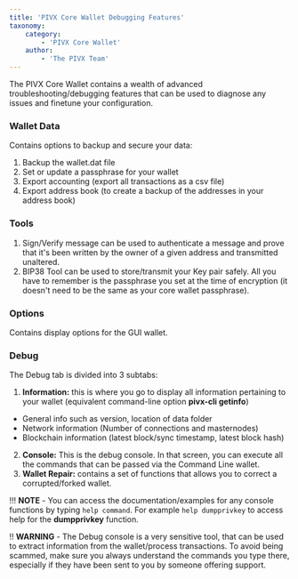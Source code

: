 ```yaml
---
title: 'PIVX Core Wallet Debugging Features'
taxonomy:
    category:
        - 'PIVX Core Wallet'
    author:
        - 'The PIVX Team'
---
```


The PIVX Core Wallet contains a wealth of advanced troubleshooting/debugging features that can be used to diagnose any issues and finetune your configuration.  

### Wallet Data

Contains options to backup and secure your data:  
1. Backup the wallet.dat file
2. Set or update a passphrase for your wallet
3. Export accounting (export all transactions as a csv file)
4. Export address book (to create a backup of the addresses in your address book)

### Tools

1. Sign/Verify message can be used to authenticate a message and prove that it's been written by the owner of a given address and transmitted unaltered.
2. BIP38 Tool can be used to store/transmit your Key pair safely. All you have to remember is the passphrase you set at the time of encryption (it doesn't need to be the same as your core wallet passphrase).

### Options

Contains display options for the GUI wallet.

### Debug

The Debug tab is divided into 3 subtabs: 
1. **Information:** this is where you go to display all information pertaining to your wallet (equivalent command-line option **pivx-cli getinfo**)
  * General info such as version, location of data folder
  * Network information (Number of connections and masternodes)
  * Blockchain information (latest block/sync timestamp, latest block hash)
2. **Console:** This is the debug console. In that screen, you can execute all the commands that can be passed via the Command Line wallet.
3. **Wallet Repair:** contains a set of functions that allows you to correct a corrupted/forked wallet.

!!! **NOTE** - You can access the documentation/examples for any console functions by typing `help command`. For example `help dumpprivkey` to access help for the **dumpprivkey** function.  

!! **WARNING** - The Debug console is a very sensitive tool, that can be used to extract information from the wallet/process transactions. To avoid being scammed, make sure you always understand the commands you type there, especially if they have been sent to you by someone offering support.  